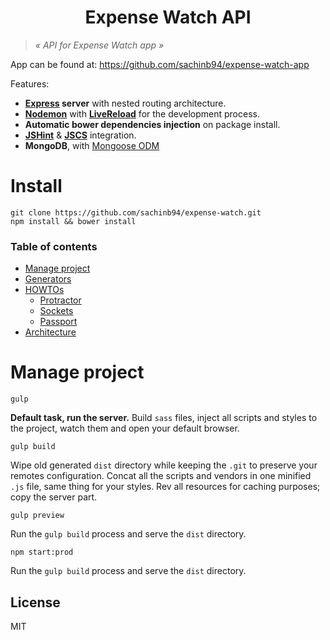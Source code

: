 <h1 align="center">Expense Watch API</h1>

> *« API for Expense Watch app »*

App can be found at: https://github.com/sachinb94/expense-watch-app

Features:

* **[Express](https://github.com/strongloop/express) server** with nested routing architecture.
* **[Nodemon](https://github.com/remy/nodemon)** with **[LiveReload](https://github.com/vohof/gulp-livereload)** for the development process.
* **Automatic bower dependencies injection** on package install.
* **[JSHint](https://github.com/jshint/jshint)** & **[JSCS](https://github.com/jscs-dev/node-jscs)** integration.
* **MongoDB**, with [Mongoose ODM](https://github.com/learnboost/mongoose)

# Install

    git clone https://github.com/sachinb94/expense-watch.git
    npm install && bower install

### Table of contents

- [Manage project](https://github.com/42Zavattas/generator-bangular#manage-project)
- [Generators](https://github.com/42Zavattas/generator-bangular#generators)
- [HOWTOs](https://github.com/42Zavattas/generator-bangular#howtos)
  - [Protractor](https://github.com/42Zavattas/generator-bangular#protractor)
  - [Sockets](https://github.com/42Zavattas/generator-bangular#sockets)
  - [Passport](https://github.com/42Zavattas/generator-bangular#passport)
- [Architecture](https://github.com/42Zavattas/generator-bangular#architecture)

# Manage project

    gulp

**Default task, run the server.** Build `sass` files, inject all scripts and styles to the project, watch them and open your default browser.

    gulp build

Wipe old generated `dist` directory while keeping the `.git` to preserve your remotes configuration. Concat all the scripts and vendors in one minified `.js` file, same thing for your styles. Rev all resources for caching purposes; copy the server part.

    gulp preview

Run the `gulp build` process and serve the `dist` directory.

    npm start:prod

Run the `gulp build` process and serve the `dist` directory.


## License

MIT